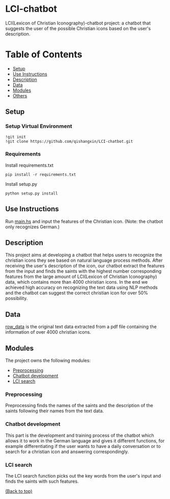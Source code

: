 # LCI-chatbot
LCI(Lexicon of Christian Iconography)-chatbot project: a chatbot that suggests the user of the possible Christian icons based on the user's description.

# Table of Contents
* [Setup](#setup)
* [Use Instructions](#use-instructions)
* [Description](#description)
* [Data](*data)
* [Modules](#modules)
* [Others](#others)

## Setup

### Setup Virtual Environment
```
!git init
!git clone https://github.com/qishangxin/LCI-chatbot.git
```
### Requirements
Install requirements.txt <br />
```
pip install -r requirements.txt
```
Install setup.py <br />
```
python setup.py install
```

## Use Instructions
Run [main.hs](#https://github.com/qishangxin/LCI-chatbot/blob/main/LCISearch/app/Main.hs) and input the features of the Christian icon.
(Note: the chatbot only recognizes German.)


## Description
This project aims at developing a chatbot that helps users to recognize the christian icons they see based on natural language process methods. After receiving the user's description of the icon, our chatbot extract the features from the input and finds the saints with the highest number corresponding features from the large amount of LCI(Lexicon of Christian Iconography) data, which contains more than 4000 chiristian icons. In the end we achieved high accuracy on recognizing the text data using NLP methods and the chatbot can suggest the correct christian icon for over 50% possibility.


## Data
[row_data](https://github.com/qishangxin/LCI-chatbot/blob/main/preprocessing/raw_data.txt) is the original text data extracted from a pdf file containing the information of over 4000 christian icons.


## Modules
The project owns the following modules:

* [Preprocessing](#Preprocessing) 
* [Chatbot development](#Chatbot-development) 
* [LCI search](#LCI-search) 


### Preprocessing
Preprocessing finds the names of the saints and the description of the saints following their names from the text data.


### Chatbot development
This part is the development and training process of the chatbot which allows it to work in the German language and gives it different functions, for example differentiating if the user wants to have a daily conversation or to search for a christian icon and answering correspondingly.

### LCI search
The LCI search function picks out the key words from the user's input and finds the saints with such features.


[(Back to top)](#table-of-contents)
